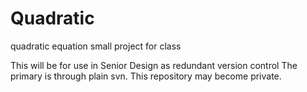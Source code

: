 # Quadratic
quadratic equation small project for class

This will be for use in Senior Design as redundant version control
The primary is through plain svn.
This repository may become private.
